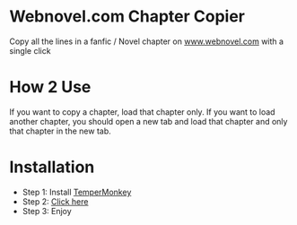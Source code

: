 # Webnovel.com Chapter Copier
Copy all the lines in a fanfic / Novel chapter on www.webnovel.com with a single click
# How 2 Use
If you want to copy a chapter, load that chapter only.
If you want to load another chapter, you should open a new tab and load that chapter and only that chapter in the new tab.
# Installation
- Step 1: Install [TemperMonkey](https://chromewebstore.google.com/detail/tampermonkey/dhdgffkkebhmkfjojejmpbldmpobfkfo)
- Step 2: [Click here](https://github.com/ADevNamedDeLL/Webnovel.com-Chapter-Copier/raw/main/Main.user.js)
- Step 3: Enjoy
